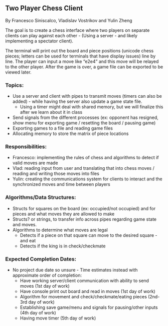 ## Two Player Chess Client
By Francesco Siniscalco, Vladislav Vostrikov and Yulin Zheng

The goal is to create a chess interface where two players on separate clients can play against each other - (Using a server - and likely implementing a spectator client).

The terminal will print out the board and piece positions (unicode chess pieces; letters can be used for terminals that have display issues) line by line. The player can input a move like “e2e4” and this move will be relayed to the other player. After the game is over, a game file can be exported to be viewed later.

### Topics:
- Use a server and client with pipes to transmit moves (timers can also be added) - while having the server also update a game state file.
    - Using a timer might deal with shared memory, but we will finalize this after we learn about it in class
- Send signals from the different processes (ex: opponent has resigned, show menu for exporting game / resetting the board / pausing game)
- Exporting games to a file and reading game files
- Allocating memory to store the matrix of piece locations

### Responsibilities:
- Francesco: implementing the rules of chess and algorithms to detect if valid moves are made
- Vlad: reading input from user and translating that into chess moves / reading and writing those moves into files
- Yulin: creating the communications system for clients to interact and the synchronized moves and time between players

### Algorithms/Data Structures:
- Structs for squares on the board (ex: occupied/not occupied) and for pieces and what moves they are allowed to make
- Structs? or strings, to transfer info across pipes regarding game state and moves.
- Algorithms to determine what moves are legal
    - Detects if a piece on that square can move to the desired square - and eat
    - Detects if the king is in check/checkmate

### Expected Completion Dates:
- No project due date so unsure - Time estimates instead with approximate order of completion:
    - Have working server/client communication with ability to send moves (1st day of work)
    - Have console print out board and read in moves (1st day of work)
    - Algorithm for movement and check/checkmate/eating pieces (2nd-3rd day of work)
    - Establishing save game/menu and signals for pausing/other inputs (4th day of work)
    - Having move timer (5th day of work)
